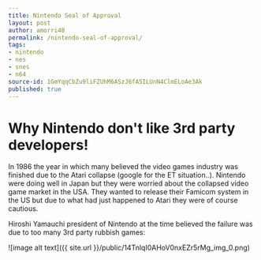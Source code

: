 ```yaml
---
title: Nintendo Seal of Approval
layout: post
author: amorri40
permalink: /nintendo-seal-of-approval/
tags:
- nintendo
- nes
- snes
- n64
source-id: 1GmYqqCbZu9liFZUhM6ASzJ6fA5ILUnN4ClmELoAe3Ak
published: true
---
```

# Why Nintendo don't like 3rd party developers!

In 1986 the year in which many believed the video games industry was finished due to the Atari collapse (google for the ET situation..). Nintendo were doing well in Japan but they were worried about the collapsed video game market in the USA. They wanted to release their Famicom system in the US but due to what had just happened to Atari they were of course cautious. 

Hiroshi Yamauchi president of Nintendo at the time believed the failure was due to too many 3rd party rubbish games: 

![image alt text]({{ site.url }}/public/14TnlqI0AHoV0nxEZr5rMg_img_0.png)

